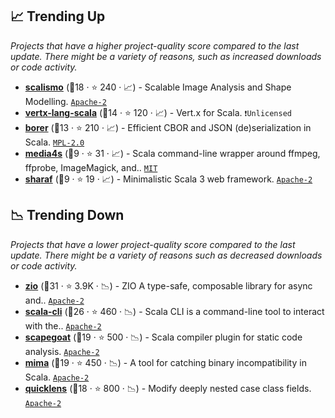 ## 📈 Trending Up

_Projects that have a higher project-quality score compared to the last update. There might be a variety of reasons, such as increased downloads or code activity._

- <b><a href="https://github.com/unibas-gravis/scalismo">scalismo</a></b> (🥈18 ·  ⭐ 240 · 📈) - Scalable Image Analysis and Shape Modelling. <code><a href="http://bit.ly/3nYMfla">Apache-2</a></code> <code><img src="https://scalac.io/wp-content/uploads/2021/02/image-125-1.svg" style="display:inline;" width="13" height="13"></code>
- <b><a href="https://github.com/vert-x3/vertx-lang-scala">vertx-lang-scala</a></b> (🥈14 ·  ⭐ 120 · 📈) - Vert.x for Scala. <code>❗Unlicensed</code>
- <b><a href="https://github.com/sirthias/borer">borer</a></b> (🥉13 ·  ⭐ 210 · 📈) - Efficient CBOR and JSON (de)serialization in Scala. <code><a href="http://bit.ly/3postzC">MPL-2.0</a></code> <code><img src="https://scalac.io/wp-content/uploads/2021/02/image-125-1.svg" style="display:inline;" width="13" height="13"></code> <code><img src="https://www.scala-js.org/assets/img/scala-js-logo.svg" style="display:inline;" width="13" height="13"></code>
- <b><a href="https://github.com/outr/media4s">media4s</a></b> (🥉9 ·  ⭐ 31 · 📈) - Scala command-line wrapper around ffmpeg, ffprobe, ImageMagick, and.. <code><a href="http://bit.ly/34MBwT8">MIT</a></code>
- <b><a href="https://github.com/sake92/sharaf">sharaf</a></b> (🥉9 ·  ⭐ 19 · 📈) - Minimalistic Scala 3 web framework. <code><a href="http://bit.ly/3nYMfla">Apache-2</a></code> <code><img src="https://scalac.io/wp-content/uploads/2021/02/image-125-1.svg" style="display:inline;" width="13" height="13"></code>

## 📉 Trending Down

_Projects that have a lower project-quality score compared to the last update. There might be a variety of reasons such as decreased downloads or code activity._

- <b><a href="https://github.com/zio/zio">zio</a></b> (🥇31 ·  ⭐ 3.9K · 📉) - ZIO A type-safe, composable library for async and.. <code><a href="http://bit.ly/3nYMfla">Apache-2</a></code> <code><img src="https://scalac.io/wp-content/uploads/2021/02/image-125-1.svg" style="display:inline;" width="13" height="13"></code> <code><img src="https://www.scala-js.org/assets/img/scala-js-logo.svg" style="display:inline;" width="13" height="13"></code>
- <b><a href="https://github.com/VirtusLab/scala-cli">scala-cli</a></b> (🥈26 ·  ⭐ 460 · 📉) - Scala CLI is a command-line tool to interact with the.. <code><a href="http://bit.ly/3nYMfla">Apache-2</a></code> <code><img src="https://scalac.io/wp-content/uploads/2021/02/image-125-1.svg" style="display:inline;" width="13" height="13"></code>
- <b><a href="https://github.com/scapegoat-scala/scapegoat">scapegoat</a></b> (🥉19 ·  ⭐ 500 · 📉) - Scala compiler plugin for static code analysis. <code><a href="http://bit.ly/3nYMfla">Apache-2</a></code>
- <b><a href="https://github.com/lightbend/mima">mima</a></b> (🥈19 ·  ⭐ 450 · 📉) - A tool for catching binary incompatibility in Scala. <code><a href="http://bit.ly/3nYMfla">Apache-2</a></code> <code><img src="https://scalac.io/wp-content/uploads/2021/02/image-125-1.svg" style="display:inline;" width="13" height="13"></code>
- <b><a href="https://github.com/softwaremill/quicklens">quicklens</a></b> (🥈18 ·  ⭐ 800 · 📉) - Modify deeply nested case class fields. <code><a href="http://bit.ly/3nYMfla">Apache-2</a></code> <code><img src="https://scalac.io/wp-content/uploads/2021/02/image-125-1.svg" style="display:inline;" width="13" height="13"></code> <code><img src="https://www.scala-js.org/assets/img/scala-js-logo.svg" style="display:inline;" width="13" height="13"></code>

